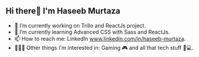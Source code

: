 ## Hi there👋 I'm Haseeb Murtaza

- 🔭 I’m currently working on Trillo and ReactJs project.
- 🌱 I’m currently learning Advanced CSS with Sass and ReactJs.
- 📫 How to reach me: LinkedIn www.linkedin.com/in/haseeb-murtaza.
- 🧑🏻‍💻 Other things I'm interested in: Gaming 🎮 and all that tech stuff 📱💻.


